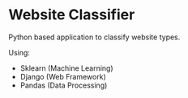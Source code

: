 # Website Classifier
Python based application to classify website types.

Using:
 - Sklearn (Machine Learning)
 - Django (Web Framework)
 - Pandas (Data Processing)


